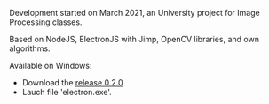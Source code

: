 Development started on March 2021, an University project for Image Processing classes.

Based on NodeJS, ElectronJS with Jimp, OpenCV libraries, and own algorithms.

Available on Windows: 
- Download the [release 0.2.0](https://github.com/OleksiiKalinin/desktop-image-processing/releases/tag/v0.2.0)
- Lauch file 'electron.exe'.
